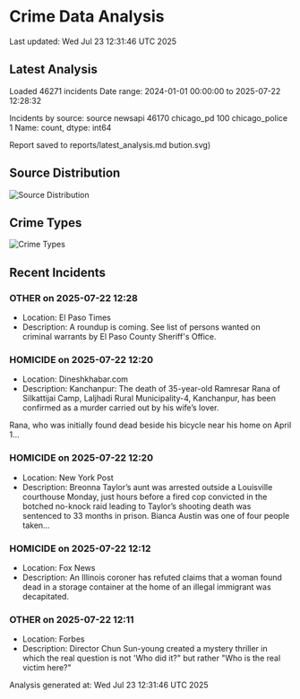 # Crime Data Analysis
Last updated: Wed Jul 23 12:31:46 UTC 2025

## Latest Analysis

Loaded 46271 incidents
Date range: 2024-01-01 00:00:00 to 2025-07-22 12:28:32

Incidents by source:
source
newsapi           46170
chicago_pd          100
chicago_police        1
Name: count, dtype: int64

Report saved to reports/latest_analysis.md
bution.svg)

## Source Distribution
![Source Distribution](images/source_distribution.svg)

## Crime Types
![Crime Types](images/crime_types.svg)

## Recent Incidents

### OTHER on 2025-07-22 12:28
- Location: El Paso Times
- Description: A roundup is coming. See list of persons wanted on criminal warrants by El Paso County Sheriff's Office.


### HOMICIDE on 2025-07-22 12:20
- Location: Dineshkhabar.com
- Description: Kanchanpur: The death of 35-year-old Ramresar Rana of Silkattijai Camp, Laljhadi Rural Municipality-4, Kanchanpur, has been confirmed as a murder carried out by his wife’s lover.

Rana, who was initially found dead beside his bicycle near his home on April 1…


### HOMICIDE on 2025-07-22 12:20
- Location: New York Post
- Description: Breonna Taylor’s aunt was arrested outside a Louisville courthouse Monday, just hours before a fired cop convicted in the botched no-knock raid leading to Taylor’s shooting death was sentenced to 33 months in prison. Bianca Austin was one of four people taken…


### HOMICIDE on 2025-07-22 12:12
- Location: Fox News
- Description: An Illinois coroner has refuted claims that a woman found dead in a storage container at the home of an illegal immigrant was decapitated.


### OTHER on 2025-07-22 12:11
- Location: Forbes
- Description: Director Chun Sun-young created a mystery thriller in which the real question is not 'Who did it?" but rather "Who is the real victim here?"

Analysis generated at: Wed Jul 23 12:31:46 UTC 2025
